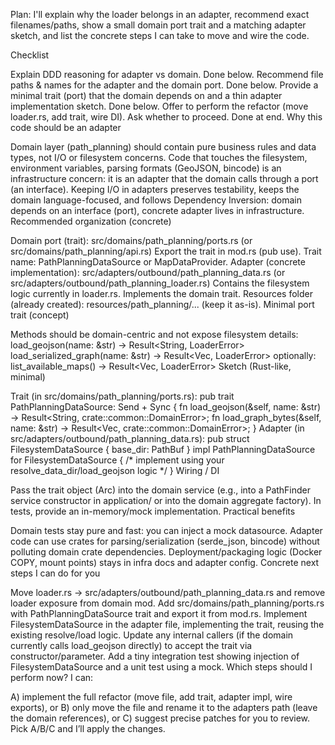 Plan: I'll explain why the loader belongs in an adapter, recommend exact filenames/paths, show a small domain port trait and a matching adapter sketch, and list the concrete steps I can take to move and wire the code.

Checklist

Explain DDD reasoning for adapter vs domain. Done below.
Recommend file paths & names for the adapter and the domain port. Done below.
Provide a minimal trait (port) that the domain depends on and a thin adapter implementation sketch. Done below.
Offer to perform the refactor (move loader.rs, add trait, wire DI). Ask whether to proceed. Done at end.
Why this code should be an adapter

Domain layer (path_planning) should contain pure business rules and data types, not I/O or filesystem concerns.
Code that touches the filesystem, environment variables, parsing formats (GeoJSON, bincode) is an infrastructure concern: it is an adapter that the domain calls through a port (an interface).
Keeping I/O in adapters preserves testability, keeps the domain language-focused, and follows Dependency Inversion: domain depends on an interface (port), concrete adapter lives in infrastructure.
Recommended organization (concrete)

Domain port (trait): src/domains/path_planning/ports.rs (or src/domains/path_planning/api.rs)
Export the trait in mod.rs (pub use).
Trait name: PathPlanningDataSource or MapDataProvider.
Adapter (concrete implementation): src/adapters/outbound/path_planning_data.rs (or src/adapters/outbound/path_planning_loader.rs)
Contains the filesystem logic currently in loader.rs.
Implements the domain trait.
Resources folder (already created): resources/path_planning/... (keep it as-is).
Minimal port trait (concept)

Methods should be domain-centric and not expose filesystem details:
load_geojson(name: &str) -> Result<String, LoaderError>
load_serialized_graph(name: &str) -> Result<Vec<u8>, LoaderError>
optionally: list_available_maps() -> Result<Vec<String>, LoaderError>
Sketch (Rust-like, minimal)

Trait (in src/domains/path_planning/ports.rs):
pub trait PathPlanningDataSource: Send + Sync { fn load_geojson(&self, name: &str) -> Result<String, crate::common::DomainError>; fn load_graph_bytes(&self, name: &str) -> Result<Vec<u8>, crate::common::DomainError>; }
Adapter (in src/adapters/outbound/path_planning_data.rs):
pub struct FilesystemDataSource { base_dir: PathBuf }
impl PathPlanningDataSource for FilesystemDataSource { /* implement using your resolve_data_dir/load_geojson logic */ }
Wiring / DI

Pass the trait object (Arc<dyn PathPlanningDataSource>) into the domain service (e.g., into a PathFinder service constructor in application/ or into the domain aggregate factory).
In tests, provide an in-memory/mock implementation.
Practical benefits

Domain tests stay pure and fast: you can inject a mock datasource.
Adapter code can use crates for parsing/serialization (serde_json, bincode) without polluting domain crate dependencies.
Deployment/packaging logic (Docker COPY, mount points) stays in infra docs and adapter config.
Concrete next steps I can do for you

Move loader.rs -> src/adapters/outbound/path_planning_data.rs and remove loader exposure from domain mod.
Add src/domains/path_planning/ports.rs with PathPlanningDataSource trait and export it from mod.rs.
Implement FilesystemDataSource in the adapter file, implementing the trait, reusing the existing resolve/load logic.
Update any internal callers (if the domain currently calls load_geojson directly) to accept the trait via constructor/parameter.
Add a tiny integration test showing injection of FilesystemDataSource and a unit test using a mock.
Which steps should I perform now? I can:

A) implement the full refactor (move file, add trait, adapter impl, wire exports), or
B) only move the file and rename it to the adapters path (leave the domain references), or
C) suggest precise patches for you to review.
Pick A/B/C and I’ll apply the changes.